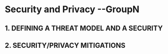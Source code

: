 # Security and Privacy --GroupN
## 1. DEFINING A THREAT MODEL AND A SECURITY


## 2. SECURITY/PRIVACY MITIGATIONS
